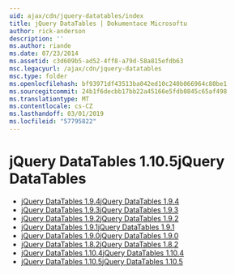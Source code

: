 ```yaml
---
uid: ajax/cdn/jquery-datatables/index
title: jQuery DataTables | Dokumentace Microsoftu
author: rick-anderson
description: ''
ms.author: riande
ms.date: 07/23/2014
ms.assetid: c3d609b5-ad52-4ff8-a79d-58a815efdb63
msc.legacyurl: /ajax/cdn/jquery-datatables
msc.type: folder
ms.openlocfilehash: bf93971df43513ba042ed10c240b066964c80be1
ms.sourcegitcommit: 24b1f6decbb17bb22a45166e5fdb0845c65af498
ms.translationtype: MT
ms.contentlocale: cs-CZ
ms.lasthandoff: 03/01/2019
ms.locfileid: "57795822"
---
```

<a name="jquery-datatables"></a><span data-ttu-id="8e271-102">jQuery DataTables 1.10.5</span><span class="sxs-lookup"><span data-stu-id="8e271-102">jQuery DataTables</span></span>
====================
- [<span data-ttu-id="8e271-103">jQuery DataTables 1.9.4</span><span class="sxs-lookup"><span data-stu-id="8e271-103">jQuery DataTables 1.9.4</span></span>](cdnjquerydatatables194.md)
- [<span data-ttu-id="8e271-104">jQuery DataTables 1.9.3</span><span class="sxs-lookup"><span data-stu-id="8e271-104">jQuery DataTables 1.9.3</span></span>](cdnjquerydatatables193.md)
- [<span data-ttu-id="8e271-105">jQuery DataTables 1.9.2</span><span class="sxs-lookup"><span data-stu-id="8e271-105">jQuery DataTables 1.9.2</span></span>](cdnjquerydatatables192.md)
- [<span data-ttu-id="8e271-106">jQuery DataTables 1.9.1</span><span class="sxs-lookup"><span data-stu-id="8e271-106">jQuery DataTables 1.9.1</span></span>](cdnjquerydatatables191.md)
- [<span data-ttu-id="8e271-107">jQuery DataTables 1.9.0</span><span class="sxs-lookup"><span data-stu-id="8e271-107">jQuery DataTables 1.9.0</span></span>](cdnjquerydatatables190.md)
- [<span data-ttu-id="8e271-108">jQuery DataTables 1.8.2</span><span class="sxs-lookup"><span data-stu-id="8e271-108">jQuery DataTables 1.8.2</span></span>](cdnjquerydatatables182.md)
- [<span data-ttu-id="8e271-109">jQuery DataTables 1.10.4</span><span class="sxs-lookup"><span data-stu-id="8e271-109">jQuery DataTables 1.10.4</span></span>](cdnjquerydatatables104.md)
- [<span data-ttu-id="8e271-110">jQuery DataTables 1.10.5</span><span class="sxs-lookup"><span data-stu-id="8e271-110">jQuery DataTables 1.10.5</span></span>](cdnjquerydatatables105.md)
